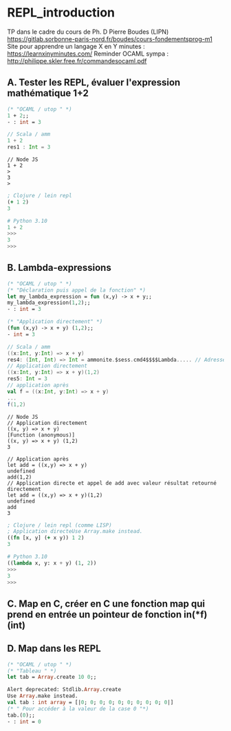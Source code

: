 # REPL_introduction
TP dans le cadre du cours de Ph. D Pierre Boudes (LIPN) https://gitlab.sorbonne-paris-nord.fr/boudes/cours-fondementsprog-m1
Site pour apprendre un langage X en Y minutes : https://learnxinyminutes.com/
Reminder OCAML sympa : http://philippe.skler.free.fr/commandesocaml.pdf
## A. Tester les REPL, évaluer l'expression mathématique 1+2

```ocaml
(* "OCAML / utop " *) 
1 + 2;;
- : int = 3
```
```scala
// Scala / amm
1 + 2
res1 : Int = 3
```
```node
// Node JS 
1 + 2
>
3
>
```
```clojure
; Clojure / lein repl 
(+ 1 2)
3
```
```python
# Python 3.10
1 + 2 
>>>
3
>>>
```
## B. Lambda-expressions 


```ocaml
(* "OCAML / utop " *) 
(* "Déclaration puis appel de la fonction" *) 
let my_lambda_expression = fun (x,y) -> x + y;;
my_lambda_expression(1,2);;
- : int = 3

(* "Application directement" *) 
(fun (x,y) -> x + y) (1,2);;
- int = 3
```

```scala
// Scala / amm
((x:Int, y:Int) => x + y)
res4: (Int, Int) => Int = ammonite.$sess.cmd4$$$$Lambda..... // Adresse, où la fonc est stockée la fonction dans le Byte code
// Application directement 
((x:Int, y:Int) => x + y)(1,2)
res5: Int = 3
// application après
val f = ((x:Int, y:Int) => x + y)
...
f(1,2)
```
```node
// Node JS
// Application directement
((x, y) => x + y) 
[Function (anonymous)]
((x, y) => x + y) (1,2)
3

// Application après
let add = ((x,y) => x + y)
undefined
add(1,2)
// Application directe et appel de add avec valeur résultat retourné directement
let add = ((x,y) => x + y)(1,2)
undefined
add
3
```
```clojure
; Clojure / lein repl (comme LISP)
; Application directeUse Array.make instead.
((fn [x, y] (+ x y)) 1 2)
3
```
```python
# Python 3.10
((lambda x, y: x + y) (1, 2))
>>>
3
>>>
```

## C. Map en C, créer en C une fonction map qui prend en entrée un pointeur de fonction in(*f)(int) 
## D. Map dans les REPL

```ocaml
(* "OCAML / utop " *) 
(* "Tableau " *) 
let tab = Array.create 10 0;;

Alert deprecated: Stdlib.Array.create
Use Array.make instead.
val tab : int array = [|0; 0; 0; 0; 0; 0; 0; 0; 0; 0|]
(* " Pour accéder à la valeur de la case 0 "*)
tab.(0);;
- : int = 0

```
